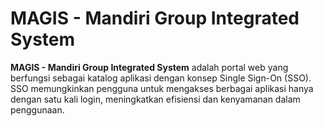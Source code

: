 # MAGIS - Mandiri Group Integrated System
<b>MAGIS - Mandiri Group Integrated System</b> adalah portal web yang berfungsi sebagai katalog aplikasi dengan konsep Single Sign-On (SSO). SSO memungkinkan pengguna untuk mengakses berbagai aplikasi hanya dengan satu kali login, meningkatkan efisiensi dan kenyamanan dalam penggunaan.
